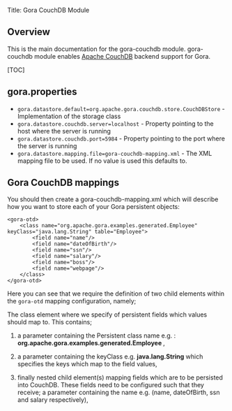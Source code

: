 Title: Gora CouchDB Module

## Overview
This is the main documentation for the gora-couchdb module. gora-couchdb module enables [Apache CouchDB](http://couchdb.apache.org/) backend support for Gora.

[TOC] 

## gora.properties 
* <code>gora.datastore.default=org.apache.gora.couchdb.store.CouchDBStore</code> - Implementation of the storage class 
* <code>gora.datastore.couchdb.server=localhost</code> - Property pointing to the host where the server is running
* <code>gora.datastore.couchdb.port=5984</code> - Property pointing to the port where the server is running
* <code>gora.datastore.mapping.file=gora-couchdb-mapping.xml</code> -  The XML mapping file to be used. If no value is used this defaults to.
 
## Gora CouchDB mappings
You should then create a gora-couchdb-mapping.xml which will describe how you want to store each of your Gora persistent objects:

    <gora-otd>
        <class name="org.apache.gora.examples.generated.Employee" keyClass="java.lang.String" table="Employee">
       		<field name="name"/>
    		<field name="dateOfBirth"/>
    		<field name="ssn"/>
    		<field name="salary"/>
    		<field name="boss"/>
    		<field name="webpage"/>
  		</class>		
    </gora-otd>		

Here you can see that we require the definition of two child elements within the <code>gora-otd</code> mapping configuration, namely;

The class element where we specify of persistent fields which values should map to. This contains; 

1. a parameter containing the Persistent class name e.g. : <b>org.apache.gora.examples.generated.Employee </b>,

2. a parameter containing the keyClass e.g. <b>java.lang.String</b> which specifies the keys which map to the field values,

3. finally nested child element(s) mapping fields which are to be persisted into CouchDB. These fields need to be configured such that they receive; a parameter containing the name e.g. (name, dateOfBirth, ssn and salary respectively),
